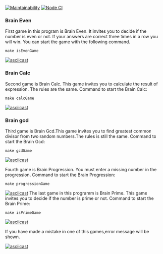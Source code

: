 [![Maintainability](https://api.codeclimate.com/v1/badges/d427d960e5fca1e725b4/maintainability)](https://codeclimate.com/github/Bulat100/frontend-project-lvl1/maintainability)
[![Node CI](https://github.com/Bulat100/frontend-project-lvl1/workflows/Node%20CI/badge.svg)](https://github.com/Bulat100/frontend-project-lvl1/actions)
### Brain Even
First game in this program is Brain Even. It invites you to decide if the number is even or not. If your answers are correct three times in a row you will win. You can start the game with the following command. 
```
make isEvenGame
```
[![asciicast](https://asciinema.org/a/9r6RGUh9VE5IE5PK4kZfLNaRk.svg)](https://asciinema.org/a/9r6RGUh9VE5IE5PK4kZfLNaRk)
### Brain Calc
Second game is Brain Calc. This game invites you to calculate the result of expression. The rules are the same.
Command to start the Brain Calc:
```
make calcGame
```
[![asciicast](https://asciinema.org/a/RAhyactPKPQI3b7L2CDyTKdew.svg)](https://asciinema.org/a/RAhyactPKPQI3b7L2CDyTKdew)
### Brain gcd
Third game is Brain Gcd.This game invites you to find greatest common divisor from two random numbers.The rules is still the same.
Command to start the Brain Gcd:
```
make gcdGame
```
[![asciicast](https://asciinema.org/a/EjMKFjHHB9TzGl7yLlX2o2AWO.svg)](https://asciinema.org/a/EjMKFjHHB9TzGl7yLlX2o2AWO)

Fourth game is Brain Progression. You must enter a missing number in the progression.
Command to start the Brain Progression:
```
make progressionGame
```
[![asciicast](https://asciinema.org/a/KnvneZNrjDfhNTo6DPj9CYzjB.svg)](https://asciinema.org/a/KnvneZNrjDfhNTo6DPj9CYzjB)
The last game in this programm is Brain Prime. This game invites you to decide if the number is prime or not.
Command to start the Brain Prime:
```
make isPrimeGame
```
[![asciicast](https://asciinema.org/a/xgzj1EVUmGNv4PJ0JQG8yjYWi.svg)](https://asciinema.org/a/xgzj1EVUmGNv4PJ0JQG8yjYWi)

If you have made a mistake in one of this games,error message will be shown.

[![asciicast](https://asciinema.org/a/ANY51b9NYiPufMLAfP7N7I8m2.svg)](https://asciinema.org/a/ANY51b9NYiPufMLAfP7N7I8m2)
